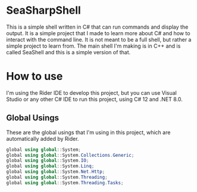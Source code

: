 # SeaSharpShell
This is a simple shell written in C# that can run commands and display the output. It is a simple project that I made to learn more about C# and how to interact with the command line. It is not meant to be a full shell, but rather a simple project to learn from.
The main shell I'm making is in C++ and is called SeaShell and this is a simple version of that.

# How to use
I'm using the Rider IDE to develop this project, but you can use Visual Studio or any other C# IDE to run this project, using C# 12 and .NET 8.0.

## Global Usings
These are the global usings that I'm using in this project, which are automatically added by Rider.
```csharp
global using global::System;
global using global::System.Collections.Generic;
global using global::System.IO;
global using global::System.Linq;
global using global::System.Net.Http;
global using global::System.Threading;
global using global::System.Threading.Tasks;
```